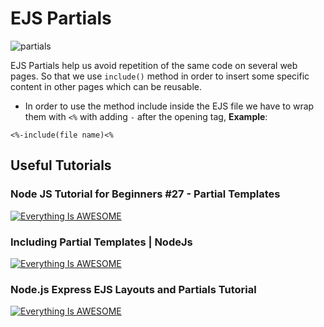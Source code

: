 # EJS Partials

![partials](https://i.stack.imgur.com/Jt4nj.png)

 EJS Partials help us avoid repetition of the same code on several web pages. So that we use `include()` method in order to insert some specific content in other pages which can be reusable.


 - In order to use the method include inside the EJS file we have to wrap them with `<%` with adding `-` after the opening tag, **Example**:

 `<%-include(file name)<%`
 
 
 
 
 
 ## Useful Tutorials
 
 
 
 
 ### Node JS Tutorial for Beginners #27 - Partial Templates
 
 
 [![Everything Is AWESOME](https://i.stack.imgur.com/lTznr.png)](https://www.youtube.com/watch?v=CdvSVkF9m_Y&ab_channel=TheNetNinja)
 
 
 
 
 ### Including Partial Templates | NodeJs
 
 
 [![Everything Is AWESOME](https://miro.medium.com/max/850/1*usicWavHRKy4Sjm2XTCBMA.jpeg)](https://www.youtube.com/watch?v=fjB8hUcMWNU&ab_channel=CodeFlix)
 
 
 
 
 
 ### Node.js Express EJS Layouts and Partials Tutorial
 
 
 [![Everything Is AWESOME](https://raddy.co.uk/wp-content/uploads/2020/08/nodejs-express-ejs-layouts-parsers_compressed.jpg)](https://www.youtube.com/watch?v=lYVKbAn5Od0&ab_channel=RaddyTheBrand)
